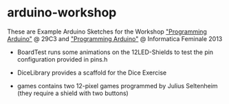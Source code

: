 arduino-workshop
================

These are Example Arduino Sketches for the Workshop
["Programming Arduino"](http://drblinken.github.com/drblinken/bentos/arduino.html) @ 29C3 and ["Programming Arduino"](http://drblinken.github.com/drblinken/bentos/arduino-if2013.html) @ Informatica Feminale 2013

- BoardTest runs some animations on the 12LED-Shields to test the pin configuration provided in pins.h

- DiceLibrary provides a scaffold for the Dice Exercise

- games contains two 12-pixel games programmed by Julius Seltenheim (they require a shield with two buttons)
